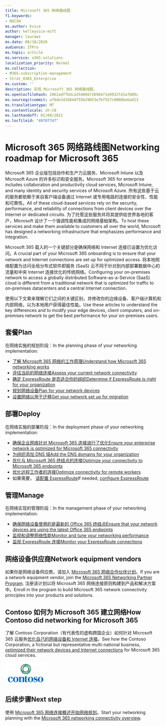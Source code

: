 ```yaml
---
title: Microsoft 365 网络路线图
f1.keywords:
- NOCSH
ms.author: kvice
author: kelleyvice-msft
manager: laurawi
ms.date: 08/10/2020
audience: ITPro
ms.topic: article
ms.service: o365-solutions
localization_priority: Normal
ms.collection:
- M365-subscription-management
- Strat_O365_Enterprise
ms.custom: ''
description: 实现 Microsoft 365 网络路线图。
ms.openlocfilehash: 2962adf7bdca35d06672696471e0932fd1a7b09c
ms.sourcegitcommit: a76de3d1604d755b29053e7bf557c0008be6ad23
ms.translationtype: MT
ms.contentlocale: zh-CN
ms.lasthandoff: 01/08/2021
ms.locfileid: "49787747"
---
```

# <a name="networking-roadmap-for-microsoft-365"></a><span data-ttu-id="a1b5f-103">Microsoft 365 网络路线图</span><span class="sxs-lookup"><span data-stu-id="a1b5f-103">Networking roadmap for Microsoft 365</span></span>

<span data-ttu-id="a1b5f-104">Microsoft 365 企业版包括协作和生产力云服务、Microsoft Intune 以及 Microsoft Azure 的许多标识和安全服务。</span><span class="sxs-lookup"><span data-stu-id="a1b5f-104">Microsoft 365 for enterprise includes collaboration and productivity cloud services, Microsoft Intune, and many identity and security services of Microsoft Azure.</span></span> <span data-ttu-id="a1b5f-105">所有这些基于云的服务都依赖于来自客户端设备通过 Internet 或专用电路的连接的安全性、性能和可靠性。</span><span class="sxs-lookup"><span data-stu-id="a1b5f-105">All of these cloud-based services rely on the security, performance, and reliability of connections from client devices over the Internet or dedicated circuits.</span></span> <span data-ttu-id="a1b5f-106">为了托管这些服务并将其提供给世界各地的客户，Microsoft 设计了一个强调性能和集成的网络基础架构。</span><span class="sxs-lookup"><span data-stu-id="a1b5f-106">To host these services and make them available to customers all over the world, Microsoft has designed a networking infrastructure that emphasizes performance and integration.</span></span> 

<span data-ttu-id="a1b5f-107">Microsoft 365 载入的一个关键部分是确保网络和 Internet 连接已设置为优化访问。</span><span class="sxs-lookup"><span data-stu-id="a1b5f-107">A crucial part of your Microsoft 365 onboarding is to ensure that your network and Internet connections are set up for optimized access.</span></span> <span data-ttu-id="a1b5f-108">将本地网络配置为访问全局分布式软件即服务 (SaaS) 云不同于针对到内部部署数据中心的流量和中央 Internet 连接优化的传统网络。</span><span class="sxs-lookup"><span data-stu-id="a1b5f-108">Configuring your on-premises network to access a globally distributed Software-as-a-Service (SaaS) cloud is different from a traditional network that is optimized for traffic to on-premises datacenters and a central Internet connection.</span></span> 

<span data-ttu-id="a1b5f-109">使用以下文章来理解它们之间的关键区别，并修改你的边缘设备、客户端计算机和内部网络，以为本地用户获得最佳性能。</span><span class="sxs-lookup"><span data-stu-id="a1b5f-109">Use these articles to understand the key differences and to modify your edge devices, client computers, and on-premises network to get the best performance for your on-premises users.</span></span>

## <a name="plan"></a><span data-ttu-id="a1b5f-110">套餐</span><span class="sxs-lookup"><span data-stu-id="a1b5f-110">Plan</span></span>

<span data-ttu-id="a1b5f-111">在网络实施的规划阶段：</span><span class="sxs-lookup"><span data-stu-id="a1b5f-111">In the planning phase of your networking implementation:</span></span>

- [<span data-ttu-id="a1b5f-112">了解 Microsoft 365 网络的工作原理</span><span class="sxs-lookup"><span data-stu-id="a1b5f-112">Understand how Microsoft 365 networking works</span></span>](microsoft-365-networking-overview.md)
- [<span data-ttu-id="a1b5f-113">评估当前的网络连接</span><span class="sxs-lookup"><span data-stu-id="a1b5f-113">Assess your current network connectivity</span></span>](assessing-network-connectivity.md)
- [<span data-ttu-id="a1b5f-114">确定 ExpressRoute 是否适合你的组织</span><span class="sxs-lookup"><span data-stu-id="a1b5f-114">Determine if ExpressRoute is right for your organization</span></span>](network-planning-with-expressroute.md)
- [<span data-ttu-id="a1b5f-115">规划网络设备</span><span class="sxs-lookup"><span data-stu-id="a1b5f-115">Plan for your network devices</span></span>](plan-for-network-devices.md)
- [<span data-ttu-id="a1b5f-116">设置网络以用于迁移</span><span class="sxs-lookup"><span data-stu-id="a1b5f-116">Get your network set up for migration</span></span>](network-and-migration-planning.md)

## <a name="deploy"></a><span data-ttu-id="a1b5f-117">部署</span><span class="sxs-lookup"><span data-stu-id="a1b5f-117">Deploy</span></span>

<span data-ttu-id="a1b5f-118">在网络实施的部署阶段：</span><span class="sxs-lookup"><span data-stu-id="a1b5f-118">In the deployment phase of your networking implementation:</span></span>

- [<span data-ttu-id="a1b5f-119">确保企业网络针对 Microsoft 365 连接进行了优化</span><span class="sxs-lookup"><span data-stu-id="a1b5f-119">Ensure your enterprise network is optimized for Microsoft 365 connectivity</span></span>](set-up-network-for-microsoft-365.md)
- [<span data-ttu-id="a1b5f-120">为组织添加 DNS 域</span><span class="sxs-lookup"><span data-stu-id="a1b5f-120">Add the DNS domains for your organization</span></span>](https://docs.microsoft.com/microsoft-365/admin/setup/add-domain)
- [<span data-ttu-id="a1b5f-121">优化与 Microsoft 365 终结点的连接</span><span class="sxs-lookup"><span data-stu-id="a1b5f-121">Optimize your connectivity to Microsoft 365 endpoints</span></span>](microsoft-365-ip-web-service.md)
- [<span data-ttu-id="a1b5f-122">优化远程工作者的连接</span><span class="sxs-lookup"><span data-stu-id="a1b5f-122">Optimize connectivity for remote workers</span></span>](microsoft-365-vpn-split-tunnel.md)
- <span data-ttu-id="a1b5f-123">如果需要， [请配置 ExpressRoute](azure-expressroute.md)</span><span class="sxs-lookup"><span data-stu-id="a1b5f-123">If needed, [configure ExpressRoute](azure-expressroute.md)</span></span>

## <a name="manage"></a><span data-ttu-id="a1b5f-124">管理</span><span class="sxs-lookup"><span data-stu-id="a1b5f-124">Manage</span></span>

<span data-ttu-id="a1b5f-125">在网络实现的管理阶段：</span><span class="sxs-lookup"><span data-stu-id="a1b5f-125">In the management phase of your networking implementation:</span></span>

- [<span data-ttu-id="a1b5f-126">确保网络设备使用的是最新的 Office 365 终结点</span><span class="sxs-lookup"><span data-stu-id="a1b5f-126">Ensure that your network devices are using the latest Office 365 endpoints</span></span>](microsoft-365-endpoints.md)
- [<span data-ttu-id="a1b5f-127">监视和调整网络性能</span><span class="sxs-lookup"><span data-stu-id="a1b5f-127">Monitor and tune your networking performance</span></span>](network-planning-and-performance.md)
- [<span data-ttu-id="a1b5f-128">监视 ExpressRoute 连接</span><span class="sxs-lookup"><span data-stu-id="a1b5f-128">Monitor your ExpressRoute connections</span></span>](managing-expressroute-for-connectivity.md)

## <a name="network-equipment-vendors"></a><span data-ttu-id="a1b5f-129">网络设备供应商</span><span class="sxs-lookup"><span data-stu-id="a1b5f-129">Network equipment vendors</span></span>

<span data-ttu-id="a1b5f-130">如果你是网络设备供应商，请加入 [Microsoft 365 网络合作伙伴计划](microsoft-365-networking-partner-program.md)。</span><span class="sxs-lookup"><span data-stu-id="a1b5f-130">If you are a network equipment vendor, join the [Microsoft 365 Networking Partner Program](microsoft-365-networking-partner-program.md).</span></span> <span data-ttu-id="a1b5f-131">注册该计划以将 Microsoft 365 网络连接原则构建到产品和解决方案中。</span><span class="sxs-lookup"><span data-stu-id="a1b5f-131">Enroll in the program to build Microsoft 365 network connectivity principles into your products and solutions.</span></span> 

## <a name="how-contoso-did-networking-for-microsoft-365"></a><span data-ttu-id="a1b5f-132">Contoso 如何为 Microsoft 365 建立网络</span><span class="sxs-lookup"><span data-stu-id="a1b5f-132">How Contoso did networking for Microsoft 365</span></span>

<span data-ttu-id="a1b5f-133">了解 Contoso Corporation（有代表性的虚构跨国企业）如何针对 Microsoft 365 云服务[优化自己的网络设备和 Internet 连接](contoso-networking.md)。</span><span class="sxs-lookup"><span data-stu-id="a1b5f-133">See how the Contoso Corporation, a fictional but representative multi-national business, [optimized their network devices and Internet connections](contoso-networking.md) for Microsoft 365 cloud services.</span></span>

![Contoso Corporation](../media/contoso-overview/contoso-icon.png)

## <a name="next-step"></a><span data-ttu-id="a1b5f-135">后续步骤</span><span class="sxs-lookup"><span data-stu-id="a1b5f-135">Next step</span></span>

<span data-ttu-id="a1b5f-136">使用 [Microsoft 365 网络连接概述开始网络规划](microsoft-365-networking-overview.md)。</span><span class="sxs-lookup"><span data-stu-id="a1b5f-136">Start your networking planning with the [Microsoft 365 networking connectivity overview](microsoft-365-networking-overview.md).</span></span>
